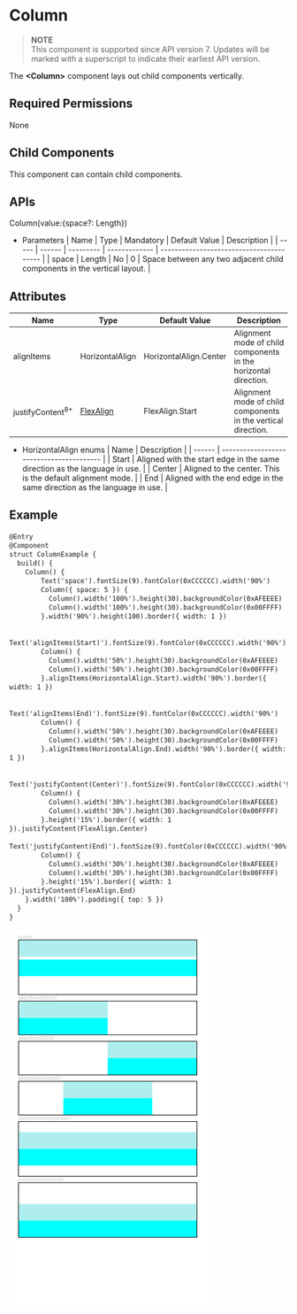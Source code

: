 # Column


> **NOTE**<br>
> This component is supported since API version 7. Updates will be marked with a superscript to indicate their earliest API version.


The **&lt;Column&gt;** component lays out child components vertically.


## Required Permissions

None


## Child Components

This component can contain child components.


## APIs

Column(value:{space?: Length})


- Parameters
    | Name  | Type   | Mandatory | Default Value | Description                              |
    | ----- | ------ | --------- | ------------- | ---------------------------------------- |
    | space | Length | No        | 0             | Space between any two adjacent child components in the vertical layout. |


## Attributes

| Name                        | Type                              | Default Value          | Description                              |
| --------------------------- | --------------------------------- | ---------------------- | ---------------------------------------- |
| alignItems                  | HorizontalAlign                   | HorizontalAlign.Center | Alignment mode of child components in the horizontal direction. |
| justifyContent<sup>8+</sup> | [FlexAlign](ts-container-flex.md) | FlexAlign.Start        | Alignment mode of child components in the vertical direction. |

- HorizontalAlign enums
    | Name   | Description                              |
    | ------ | ---------------------------------------- |
    | Start  | Aligned with the start edge in the same direction as the language in use. |
    | Center | Aligned to the center. This is the default alignment mode. |
    | End    | Aligned with the end edge in the same direction as the language in use. |


## Example


```
@Entry
@Component
struct ColumnExample {
  build() {
    Column() {
        Text('space').fontSize(9).fontColor(0xCCCCCC).width('90%')
        Column({ space: 5 }) {
          Column().width('100%').height(30).backgroundColor(0xAFEEEE)
          Column().width('100%').height(30).backgroundColor(0x00FFFF)
        }.width('90%').height(100).border({ width: 1 })

        Text('alignItems(Start)').fontSize(9).fontColor(0xCCCCCC).width('90%')
        Column() {
          Column().width('50%').height(30).backgroundColor(0xAFEEEE)
          Column().width('50%').height(30).backgroundColor(0x00FFFF)
        }.alignItems(HorizontalAlign.Start).width('90%').border({ width: 1 })

        Text('alignItems(End)').fontSize(9).fontColor(0xCCCCCC).width('90%')
        Column() {
          Column().width('50%').height(30).backgroundColor(0xAFEEEE)
          Column().width('50%').height(30).backgroundColor(0x00FFFF)
        }.alignItems(HorizontalAlign.End).width('90%').border({ width: 1 })

        Text('justifyContent(Center)').fontSize(9).fontColor(0xCCCCCC).width('90%')
        Column() {
          Column().width('30%').height(30).backgroundColor(0xAFEEEE)
          Column().width('30%').height(30).backgroundColor(0x00FFFF)
        }.height('15%').border({ width: 1 }).justifyContent(FlexAlign.Center)
        Text('justifyContent(End)').fontSize(9).fontColor(0xCCCCCC).width('90%')
        Column() {
          Column().width('30%').height(30).backgroundColor(0xAFEEEE)
          Column().width('30%').height(30).backgroundColor(0x00FFFF)
        }.height('15%').border({ width: 1 }).justifyContent(FlexAlign.End)
    }.width('100%').padding({ top: 5 })
  }
}
```

![](figures/Column.png)
